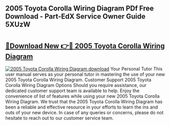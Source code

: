 ## 2005 Toyota Corolla Wiring Diagram PDf Free Download - Part-EdX Service Owner Guide 5XUzW

# <h2><a href="http://dfj9qx.blite.top/?on=2005+Toyota+Corolla+Wiring+Diagram">🔗Download New 👉🔴 2005 Toyota Corolla Wiring Diagram</a></h2>

[![2005 Toyota Corolla Wiring Diagram download](https://i.imgur.com/lujVjoI.png)](http://dfj9qx.blite.top/?on=2005+Toyota+Corolla+Wiring+Diagram)
Your Personal Tutor This user manual serves as your personal tutor in mastering the use of your new 2005 Toyota Corolla Wiring Diagram. Customer Support 2005 Toyota Corolla Wiring Diagram Options Should you require assistance, our dedicated customer support team is available to help. Enjoy the convenience of list of features while using your new 2005 Toyota Corolla Wiring Diagram. We trust that the 2005 Toyota Corolla Wiring Diagram has been a reliable and effective resource in your efforts to learn the ins and outs of your new device. In case of any queries or concerns, please do not hesitate to reach out to our customer service team.
